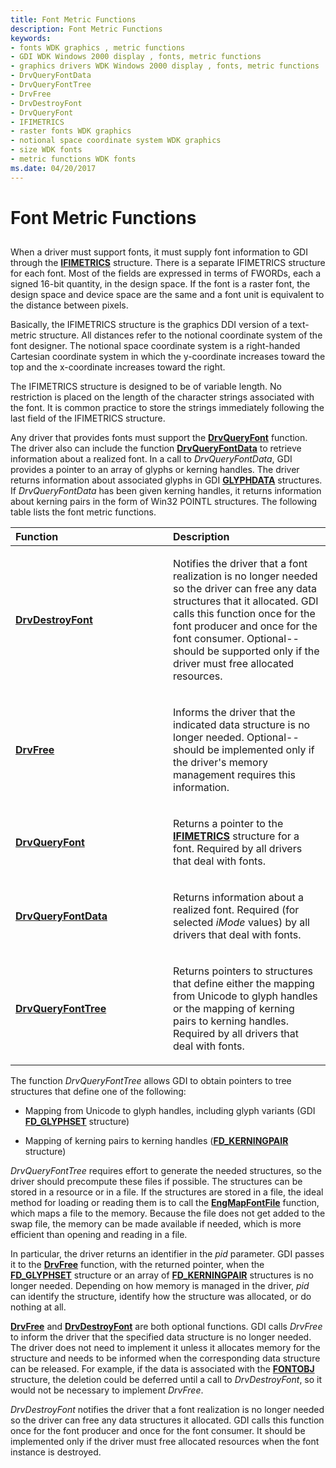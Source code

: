 ```yaml
---
title: Font Metric Functions
description: Font Metric Functions
keywords:
- fonts WDK graphics , metric functions
- GDI WDK Windows 2000 display , fonts, metric functions
- graphics drivers WDK Windows 2000 display , fonts, metric functions
- DrvQueryFontData
- DrvQueryFontTree
- DrvFree
- DrvDestroyFont
- DrvQueryFont
- IFIMETRICS
- raster fonts WDK graphics
- notional space coordinate system WDK graphics
- size WDK fonts
- metric functions WDK fonts
ms.date: 04/20/2017
---
```


# Font Metric Functions


## <span id="ddk_font_metric_functions_gg"></span><span id="DDK_FONT_METRIC_FUNCTIONS_GG"></span>


When a driver must support fonts, it must supply font information to GDI through the [**IFIMETRICS**](/windows/win32/api/winddi/ns-winddi-ifimetrics) structure. There is a separate IFIMETRICS structure for each font. Most of the fields are expressed in terms of FWORDs, each a signed 16-bit quantity, in the design space. If the font is a raster font, the design space and device space are the same and a font unit is equivalent to the distance between pixels.

Basically, the IFIMETRICS structure is the graphics DDI version of a text-metric structure. All distances refer to the notional coordinate system of the font designer. The notional space coordinate system is a right-handed Cartesian coordinate system in which the y-coordinate increases toward the top and the x-coordinate increases toward the right.

The IFIMETRICS structure is designed to be of variable length. No restriction is placed on the length of the character strings associated with the font. It is common practice to store the strings immediately following the last field of the IFIMETRICS structure.

Any driver that provides fonts must support the [**DrvQueryFont**](/windows/win32/api/winddi/nf-winddi-drvqueryfont) function. The driver also can include the function [**DrvQueryFontData**](/windows/win32/api/winddi/nf-winddi-drvqueryfontdata) to retrieve information about a realized font. In a call to *DrvQueryFontData*, GDI provides a pointer to an array of glyphs or kerning handles. The driver returns information about associated glyphs in GDI [**GLYPHDATA**](/windows/win32/api/winddi/ns-winddi-glyphdata) structures. If *DrvQueryFontData* has been given kerning handles, it returns information about kerning pairs in the form of Win32 POINTL structures. The following table lists the font metric functions.

<table>
<colgroup>
<col width="50%" />
<col width="50%" />
</colgroup>
<thead>
<tr class="header">
<th align="left">Function</th>
<th align="left">Description</th>
</tr>
</thead>
<tbody>
<tr class="odd">
<td align="left"><p><a href="/windows/win32/api/winddi/nf-winddi-drvdestroyfont" data-raw-source="[&lt;strong&gt;DrvDestroyFont&lt;/strong&gt;](/windows/win32/api/winddi/nf-winddi-drvdestroyfont)"><strong>DrvDestroyFont</strong></a></p></td>
<td align="left"><p>Notifies the driver that a font realization is no longer needed so the driver can free any data structures that it allocated. GDI calls this function once for the font producer and once for the font consumer. Optional--should be supported only if the driver must free allocated resources.</p></td>
</tr>
<tr class="even">
<td align="left"><p><a href="/windows/win32/api/winddi/nf-winddi-drvfree" data-raw-source="[&lt;strong&gt;DrvFree&lt;/strong&gt;](/windows/win32/api/winddi/nf-winddi-drvfree)"><strong>DrvFree</strong></a></p></td>
<td align="left"><p>Informs the driver that the indicated data structure is no longer needed. Optional--should be implemented only if the driver's memory management requires this information.</p></td>
</tr>
<tr class="odd">
<td align="left"><p><a href="/windows/win32/api/winddi/nf-winddi-drvqueryfont" data-raw-source="[&lt;strong&gt;DrvQueryFont&lt;/strong&gt;](/windows/win32/api/winddi/nf-winddi-drvqueryfont)"><strong>DrvQueryFont</strong></a></p></td>
<td align="left"><p>Returns a pointer to the <a href="/windows/win32/api/winddi/ns-winddi-ifimetrics" data-raw-source="[&lt;strong&gt;IFIMETRICS&lt;/strong&gt;](/windows/win32/api/winddi/ns-winddi-_ifimetrics)"><strong>IFIMETRICS</strong></a> structure for a font. Required by all drivers that deal with fonts.</p></td>
</tr>
<tr class="even">
<td align="left"><p><a href="/windows/win32/api/winddi/nf-winddi-drvqueryfontdata" data-raw-source="[&lt;strong&gt;DrvQueryFontData&lt;/strong&gt;](/windows/win32/api/winddi/nf-winddi-drvqueryfontdata)"><strong>DrvQueryFontData</strong></a></p></td>
<td align="left"><p>Returns information about a realized font. Required (for selected <em>iMode</em> values) by all drivers that deal with fonts.</p></td>
</tr>
<tr class="odd">
<td align="left"><p><a href="/windows/win32/api/winddi/nf-winddi-drvqueryfonttree" data-raw-source="[&lt;strong&gt;DrvQueryFontTree&lt;/strong&gt;](/windows/win32/api/winddi/nf-winddi-drvqueryfonttree)"><strong>DrvQueryFontTree</strong></a></p></td>
<td align="left"><p>Returns pointers to structures that define either the mapping from Unicode to glyph handles or the mapping of kerning pairs to kerning handles. Required by all drivers that deal with fonts.</p></td>
</tr>
</tbody>
</table>

 

The function *DrvQueryFontTree* allows GDI to obtain pointers to tree structures that define one of the following:

-   Mapping from Unicode to glyph handles, including glyph variants (GDI [**FD\_GLYPHSET**](/windows/win32/api/winddi/ns-winddi-fd_glyphset) structure)

-   Mapping of kerning pairs to kerning handles ([**FD\_KERNINGPAIR**](/windows/win32/api/winddi/ns-winddi-fd_kerningpair) structure)

*DrvQueryFontTree* requires effort to generate the needed structures, so the driver should precompute these files if possible. The structures can be stored in a resource or in a file. If the structures are stored in a file, the ideal method for loading or reading them is to call the [**EngMapFontFile**](/windows/win32/api/winddi/nf-winddi-engmapfontfile) function, which maps a file to the memory. Because the file does not get added to the swap file, the memory can be made available if needed, which is more efficient than opening and reading in a file.

In particular, the driver returns an identifier in the *pid* parameter. GDI passes it to the [**DrvFree**](/windows/win32/api/winddi/nf-winddi-drvfree) function, with the returned pointer, when the [**FD\_GLYPHSET**](/windows/win32/api/winddi/ns-winddi-fd_glyphset) structure or an array of [**FD\_KERNINGPAIR**](/windows/win32/api/winddi/ns-winddi-fd_kerningpair) structures is no longer needed. Depending on how memory is managed in the driver, *pid* can identify the structure, identify how the structure was allocated, or do nothing at all.

[**DrvFree**](/windows/win32/api/winddi/nf-winddi-drvfree) and [**DrvDestroyFont**](/windows/win32/api/winddi/nf-winddi-drvdestroyfont) are both optional functions. GDI calls *DrvFree* to inform the driver that the specified data structure is no longer needed. The driver does not need to implement it unless it allocates memory for the structure and needs to be informed when the corresponding data structure can be released. For example, if the data is associated with the [**FONTOBJ**](/windows/win32/api/winddi/ns-winddi-fontobj) structure, the deletion could be deferred until a call to *DrvDestroyFont*, so it would not be necessary to implement *DrvFree*.

*DrvDestroyFont* notifies the driver that a font realization is no longer needed so the driver can free any data structures it allocated. GDI calls this function once for the font producer and once for the font consumer. It should be implemented only if the driver must free allocated resources when the font instance is destroyed.

